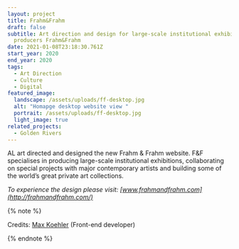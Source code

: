 ```yaml
---
layout: project
title: Frahm&Frahm
draft: false
subtitle: Art direction and design for large-scale institutional exhibitions
  producers Frahm&Frahm
date: 2021-01-08T23:18:30.761Z
start_year: 2020
end_year: 2020
tags:
  - Art Direction
  - Culture
  - Digital
featured_image:
  landscape: /assets/uploads/ff-desktop.jpg
  alt: "Homapge desktop website view "
  portrait: /assets/uploads/ff-desktop.jpg
  light_image: true
related_projects:
  - Golden Rivers
---
```

AL art directed and designed the new Frahm & Frahm website. F&F specialises in producing large-scale institutional exhibitions, collaborating on special projects with major contemporary artists and building some of the world’s great private art collections. 

*To experience the design please visit: [www.frahmandfrahm.com](http://frahmandfrahm.com/)*

{% note %}

Credits: [Max Koehler](maxkoehler) (Front-end developer)

{% endnote %}